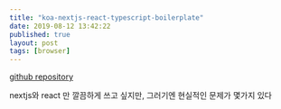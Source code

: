 ```yaml
---
title: "koa-nextjs-react-typescript-boilerplate"
date: 2019-08-12 13:42:22
published: true
layout: post
tags: [browser]
---
```


[github repository](https://github.com/yceffort/koa-nextjs-react-typescript-boilerplate)

nextjs와 react 만 깔끔하게 쓰고 싶지만, 그러기엔 현실적인 문제가 몇가지 있다

